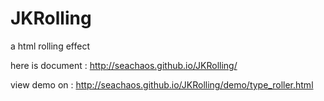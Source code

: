 # JKRolling
a html rolling effect

here is document : http://seachaos.github.io/JKRolling/

view demo on : http://seachaos.github.io/JKRolling/demo/type_roller.html